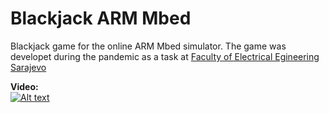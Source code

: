 # Blackjack ARM Mbed 

Blackjack game for the online ARM Mbed simulator. The game was developet during the pandemic as a task at [Faculty of Electrical Egineering Sarajevo](http://www.etf.unsa.ba/)

**Video:** 
<br/>
[![Alt text](https://img.youtube.com/vi/xYjrApLDcSg/0.jpg)](https://www.youtube.com/watch?v=xYjrApLDcSg)
